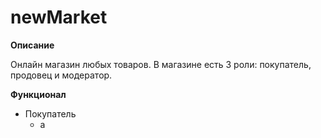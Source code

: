 # newMarket



**Описание**

Онлайн магазин любых товаров. В магазине есть 3 роли: покупатель, продовец и модератор. 



**Функционал**
- Покупатель
  - а
